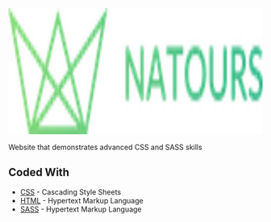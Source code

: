 <p align="center">
  <a href="https://ksoliven.github.io/natours-responsive-development/"><img src="img/logo-green-small-1x.png" height="250px"></a>
</p>

Website that demonstrates advanced CSS and SASS skills

## Coded With

* [CSS](https://www.w3.org/TR/CSS/#css) - Cascading Style Sheets
* [HTML](https://html.com/) - Hypertext Markup Language
* [SASS](https://sass-lang.com/) - Hypertext Markup Language

